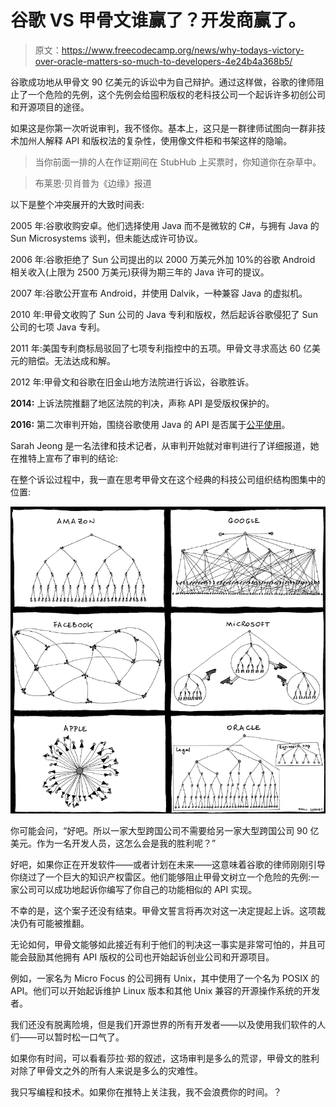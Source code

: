 # 谷歌 VS 甲骨文谁赢了？开发商赢了。

> 原文：<https://www.freecodecamp.org/news/why-todays-victory-over-oracle-matters-so-much-to-developers-4e24b4a368b5/>

谷歌成功地从甲骨文 90 亿美元的诉讼中为自己辩护。通过这样做，谷歌的律师阻止了一个危险的先例，这个先例会给囤积版权的老科技公司一个起诉许多初创公司和开源项目的途径。

如果这是你第一次听说审判，我不怪你。基本上，这只是一群律师试图向一群非技术加州人解释 API 和版权法的复杂性，使用像文件柜和书架这样的隐喻。

> 当你前面一排的人在作证期间在 StubHub 上买票时，你知道你在杂草中。

> 布莱恩·贝肖普为《边缘》报道

以下是整个冲突展开的大致时间表:

2005 年:谷歌收购安卓。他们选择使用 Java 而不是微软的 C#，与拥有 Java 的 Sun Microsystems 谈判，但未能达成许可协议。

2006 年:谷歌拒绝了 Sun 公司提出的以 2000 万美元外加 10%的谷歌 Android 相关收入(上限为 2500 万美元)获得为期三年的 Java 许可的提议。

2007 年:谷歌公开宣布 Android，并使用 Dalvik，一种兼容 Java 的虚拟机。

2010 年:甲骨文收购了 Sun 公司的 Java 专利和版权，然后起诉谷歌侵犯了 Sun 公司的七项 Java 专利。

2011 年:美国专利商标局驳回了七项专利指控中的五项。甲骨文寻求高达 60 亿美元的赔偿。无法达成和解。

2012 年:甲骨文和谷歌在旧金山地方法院进行诉讼，谷歌胜诉。

**2014:** 上诉法院推翻了地区法院的判决，声称 API 是受版权保护的。

**2016:** 第二次审判开始，围绕谷歌使用 Java 的 API 是否属于[公平使用](https://www.eff.org/issues/coders/reverse-engineering-faq)。

Sarah Jeong 是一名法律和技术记者，从审判开始就对审判进行了详细报道，她在推特上宣布了审判的结论:

在整个诉讼过程中，我一直在思考甲骨文在这个经典的科技公司组织结构图集中的位置:

![1*RWCrbvRjOm7EbFoZO2WTjA](img/d7bf5d36012eb7bd944322f470c19d12.png)

你可能会问，“好吧。所以一家大型跨国公司不需要给另一家大型跨国公司 90 亿美元。作为一名开发人员，这怎么会是我的胜利呢？”

好吧，如果你正在开发软件——或者计划在未来——这意味着谷歌的律师刚刚引导你绕过了一个巨大的知识产权雷区。他们能够阻止甲骨文树立一个危险的先例:一家公司可以成功地起诉你编写了你自己的功能相似的 API 实现。

不幸的是，这个案子还没有结束。甲骨文誓言将再次对这一决定提起上诉。这项裁决仍有可能被推翻。

无论如何，甲骨文能够如此接近有利于他们的判决这一事实是非常可怕的，并且可能会鼓励其他拥有 API 版权的公司也开始起诉创业公司和开源项目。

例如，一家名为 Micro Focus 的公司拥有 Unix，其中使用了一个名为 POSIX 的 API。他们可以开始起诉维护 Linux 版本和其他 Unix 兼容的开源操作系统的开发者。

我们还没有脱离险境，但是我们开源世界的所有开发者——以及使用我们软件的人们——可以暂时松一口气了。

如果你有时间，可以看看莎拉·郑的叙述，这场审判是多么的荒谬，甲骨文的胜利对除了甲骨文之外的所有人来说是多么的灾难性。

我只写编程和技术。如果你在推特上关注我，我不会浪费你的时间。？